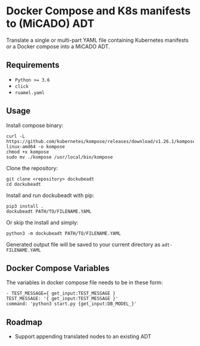 # Docker Compose and K8s manifests to (MiCADO) ADT

Translate a single or multi-part YAML file containing
Kubernetes manifests or a Docker compose into a MiCADO ADT.

## Requirements

- `Python >= 3.6`
- `click`
- `ruamel.yaml`

## Usage

Install compose binary:

    curl -L https://github.com/kubernetes/kompose/releases/download/v1.26.1/kompose-linux-amd64 -o kompose
    chmod +x kompose
    sudo mv ./kompose /usr/local/bin/kompose

Clone the repository:

    git clone <repository> dockubeadt
    cd dockubeadt

Install and run dockubeadt with pip:

    pip3 install .
    dockubeadt PATH/TO/FILENAME.YAML

Or skip the install and simply:

    python3 -m dockubeadt PATH/TO/FILENAME.YAML

Generated output file will be saved to your current directory as `adt-FILENAME.YAML`

## Docker Compose Variables

The variables in docker compose file needs to be in these form:

    - TEST_MESSAGE={ get_input:TEST_MESSAGE }
    TEST_MESSAGE: '{ get_input:TEST_MESSAGE }'
    command: 'python3 start.py {get_input:DB_MODEL_}'


## Roadmap

- Support appending translated nodes to an existing ADT
